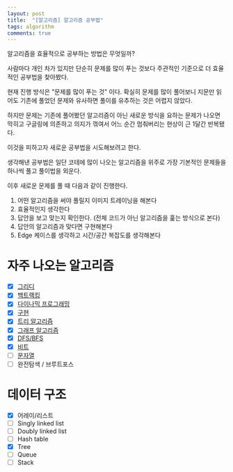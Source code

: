```yaml
---
layout: post
title:  "[알고리즘] 알고리즘 공부법"
tags: algorithm
comments: true
---
```


알고리즘을 효율적으로 공부하는 방법은 무엇일까?

사람마다 개인 차가 있지만 단순히 문제를 많이 푸는 것보다 주관적인 기준으로 더 효율적인 공부법을 찾아봤다. 

현재 진행 방식은 "문제를 많이 푸는 것" 이다. 확실히 문제를 많이 풀어보니 지문만 읽어도 기존에 풀었던 문제와 유사하면 풀이를 유추하는 것은 어렵지 않았다.

하지만 문제는 기존에 풀어봤던 알고리즘이 아닌 새로운 방식을 요하는 문제가 나오면 막히고 구글링에 의존하고 의지가 꺾여서 어느 순간 멈춰버리는 현상이 근 1달간 반복됐다.

이것을 피하고자 새로운 공부법을 시도해보려고 한다.

생각해낸 공부법은 일단 코테에 많이 나오는 알고리즘을 위주로 가장 기본적인 문제들을 하나씩 풀고 풀이법을 외운다.

이후 새로운 문제를 풀 때 다음과 같이 진행한다.
1. 어떤 알고리즘을 써야 풀릴지 이미지 트레이닝을 해본다
2. 효율적인지 생각한다
3. 답안을 보고 맞는지 확인한다. (전체 코드가 아닌 알고리즘을 훑는 방식으로 본다)
4. 답안의 알고리즘과 맞다면 구현해본다
5. Edge 케이스를 생각하고 시간/공간 복잡도를 생각해본다

# 자주 나오는 알고리즘
- [x] [그리디]({{site.base_url}}/blog/알고리즘-그리디-알고리즘/)
- [x] [백트랙킹]({{site.base_url}}/blog/알고리즘-백트랙킹/)
- [x] [다이나믹 프로그래밍]({{site.base_url}}/blog/알고리즘-다이나믹-프로그래밍/)
- [x] [구현]({{site.base_url}}/blog/알고리즘-구현/)
- [x] [트리 알고리즘]({{site.base_url}}/blog/알고리즘-트리/)
- [x] [그래프 알고리즘]({{site.base_url}}/blog/알고리즘-그래프-알고리즘/)
- [x] [DFS/BFS]({{site.base_url}}/blog/알고리즘-DFS,-BFS/)
- [x] [비트]({{site.base_url}}/blog/CS-기초-비트-연산/)
- [ ] [문자열]({{site.base_url}}/blog/알고리즘-문자열-알고리즘/)
- [ ] 완전탐색 / 브루트포스

# 데이터 구조
- [x] 어레이/리스트
- [ ] Singly linked list
- [ ] Doubly linked list
- [ ] Hash table
- [x] Tree
- [ ] Queue
- [ ] Stack